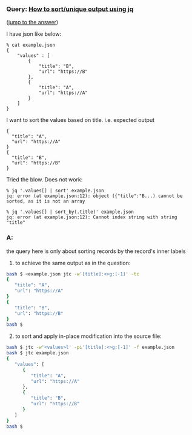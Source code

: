 ### Query: [How to sort/unique output using jq](https://stackoverflow.com/questions/59849700/how-to-sort-unique-output-using-jq)
([jump to the answer](https://github.com/ldn-softdev/stackoverflow-json/blob/master/lib/How%20to%20sort%2Cunique%20output%20using%20jq.md#a))

I have json like below:

    % cat example.json
    {
        "values" : [
            {
                "title": "B",
                "url": "https://B"
            },
            {
                "title": "A",
                "url": "https://A"
            }
        ]
    }

I want to sort the values based on title. i.e. expected output 

    {
      "title": "A",
      "url": "https://A"
    }
    {
      "title": "B",
      "url": "https://B"
    }

Tried the blow. Does not work:

    % jq '.values[] | sort' example.json           
    jq: error (at example.json:12): object ({"title":"B...) cannot be sorted, as it is not an array

    % jq '.values[] | sort_by(.title)' example.json
    jq: error (at example.json:12): Cannot index string with string "title"
    
### A:
the query here is only about sorting records by the record's inner labels
1. to achieve the same output as in the question:
```bash
bash $ <example.json jtc -w'[title]:<>g:[-1]' -tc
{
   "title": "A",
   "url": "https://A"
}
{
   "title": "B",
   "url": "https://B"
}
bash $ 
```

2. to sort and apply in-place modification into the source file:
```bash
bash $ jtc -w'<values>l' -pi'[title]:<>g:[-1]' -f example.json 
bash $ jtc example.json
{
   "values": [
      {
         "title": "A",
         "url": "https://A"
      },
      {
         "title": "B",
         "url": "https://B"
      }
   ]
}
bash $ 
```


